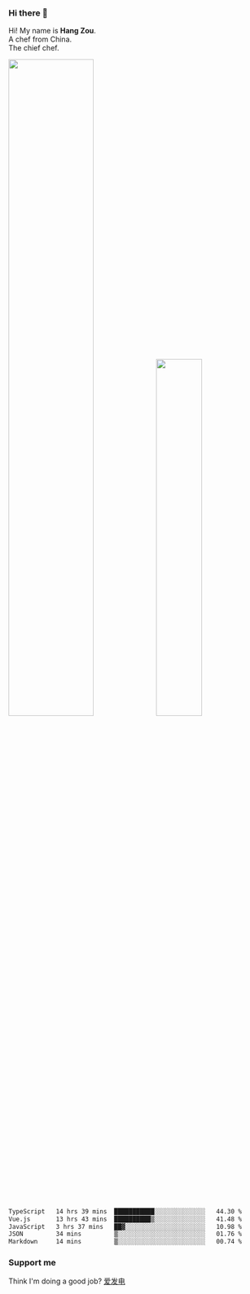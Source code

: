 ### Hi there 👋

Hi! My name is **Hang Zou**.  
A chef from China.  
The chief chef.

<img align="" width="57.5%" src="https://github-readme-stats.vercel.app/api?username=zouhangwithsweet&hide_title=true&hide_border=true&show_icons=true&include_all_commits=true&line_height=21" /><img align="" width="42.4%" src="https://github-readme-stats.vercel.app/api/top-langs/?username=zouhangwithsweet&hide_title=true&hide_border=true&layout=compact" />

<!--START_SECTION:waka-->

```txt
TypeScript   14 hrs 39 mins  ███████████░░░░░░░░░░░░░░   44.30 %
Vue.js       13 hrs 43 mins  ██████████▒░░░░░░░░░░░░░░   41.48 %
JavaScript   3 hrs 37 mins   ██▓░░░░░░░░░░░░░░░░░░░░░░   10.98 %
JSON         34 mins         ▒░░░░░░░░░░░░░░░░░░░░░░░░   01.76 %
Markdown     14 mins         ▒░░░░░░░░░░░░░░░░░░░░░░░░   00.74 %
```

<!--END_SECTION:waka-->

### Support me

Think I'm doing a good job? [爱发电](https://afdian.net/@zouhangsweet)
